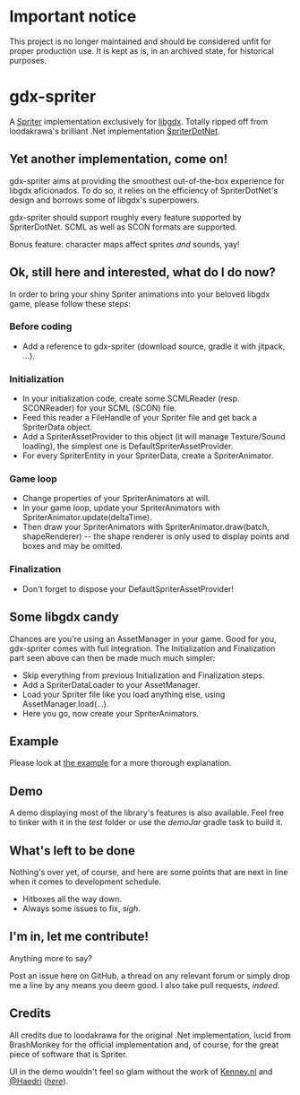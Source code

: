 # Important notice

This project is no longer maintained and should be considered unfit for proper production use.
It is kept as is, in an archived state, for historical purposes.

# gdx-spriter
A [Spriter](http://www.brashmonkey.com) implementation exclusively for [libgdx](https://libgdx.badlogicgames.com/).
Totally ripped off from loodakrawa's brilliant .Net implementation [SpriterDotNet](https://github.com/loodakrawa/SpriterDotNet).

## Yet another implementation, come on!
gdx-spriter aims at providing the smoothest out-of-the-box experience for libgdx aficionados.
To do so, it relies on the efficiency of SpriterDotNet's design and borrows some of libgdx's superpowers.

gdx-spriter should support roughly every feature supported by SpriterDotNet.
SCML as well as SCON formats are supported.

Bonus feature: character maps affect sprites *and* sounds, yay!

## Ok, still here and interested, what do I do now?
In order to bring your shiny Spriter animations into your beloved libgdx game, please follow these steps:

### Before coding
* Add a reference to gdx-spriter (download source, gradle it with jitpack, ...).

### Initialization
* In your initialization code, create some SCMLReader (resp. SCONReader) for your SCML (SCON) file.
* Feed this reader a FileHandle of your Spriter file and get back a SpriterData object.
* Add a SpriterAssetProvider to this object (it will manage Texture/Sound loading), the simplest one is DefaultSpriterAssetProvider.
* For every SpriterEntity in your SpriterData, create a SpriterAnimator.

### Game loop
* Change properties of your SpriterAnimators at will.
* In your game loop, update your SpriterAnimators with SpriterAnimator.update(deltaTime).
* Then draw your SpriterAnimators with SpriterAnimator.draw(batch, shapeRenderer) -- the shape renderer is only used to display points and boxes and may be omitted.

### Finalization
* Don't forget to dispose your DefaultSpriterAssetProvider!

## Some libgdx candy
Chances are you're using an AssetManager in your game. Good for you, gdx-spriter comes with full integration.
The Initialization and Finalization part seen above can then be made much much simpler:
* Skip everything from previous Initialization and Finalization steps.
* Add a SpriterDataLoader to your AssetManager.
* Load your Spriter file like you load anything else, using AssetManager.load(...).
* Here you go, now create your SpriterAnimators.

## Example
Please look at [the example](src/test/java/com/badlogic/gdx/spriter/SpriterExample.java) for a more thorough explanation.

## Demo
A demo displaying most of the library's features is also available. Feel free to tinker with it in the _test_ folder or use the _demoJar_ gradle task to build it.

## What's left to be done
Nothing's over yet, of course, and here are some points that are next in line when it comes to development schedule.
* Hitboxes all the way down.
* Always some issues to fix, _sigh_.

## I'm in, let me contribute!
Anything more to say?

Post an issue here on GitHub, a thread on any relevant forum or simply drop me a line by any means you deem good. I also take pull requests, _indeed_.

## Credits
All credits due to loodakrawa for the original .Net implementation, lucid from BrashMonkey for the official implementation and, of course, for the great piece of software that is Spriter.

UI in the demo wouldn't feel so glam without the work of [Kenney.nl](http://kenney.nl/) and [@Haedri](https://twitter.com/haedri) ([_here_](http://www.microbasic.net/2014/05/free-cc0-ui-elements-to-be-used-in-your-libgdx-games)).

